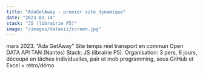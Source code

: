 ```yaml
---
title: "AdaGetAway - premier site dynamique"
date: "2023-03-14"
stack: "JS (librairie P5)"
image: "/images/dataviz/screen.jpg"
---
```


mars 2023. “Ada GetAway” 
Site temps réel transport en commun Open DATA API TAN (Nantes) 
Stack: JS (librairie P5).
Organisation: 3 pers, 6 jours, découpé en tâches individuelles, pair et mob programming, sous GitHub et Excel + rétro/démo
